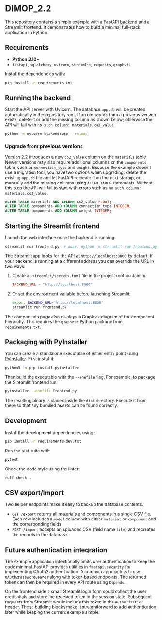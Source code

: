 # DIMOP_2.2

This repository contains a simple example with a FastAPI backend and a Streamlit
frontend. It demonstrates how to build a minimal full‑stack application in
Python.

## Requirements

- **Python 3.10+**
- `fastapi`, `sqlalchemy`, `uvicorn`, `streamlit`, `requests`, `graphviz`

Install the dependencies with:

```bash
pip install -r requirements.txt
```

## Running the backend

Start the API server with Uvicorn. The database `app.db` will be created automatically in the repository root. If an old `app.db` from a previous version exists, delete it or add the missing column as shown below; otherwise the API will fail with `no such column: materials.co2_value`.

```bash
python -m uvicorn backend:app --reload
```

### Upgrade from previous versions

Version 2.2 introduces a new `co2_value` column on the `materials` table.
Newer versions may also require additional columns on the `components` table,
such as `connection_type` and `weight`.
Because the example doesn't use a migration tool, you have two options when
upgrading: delete the existing `app.db` file and let FastAPI recreate it on the
next startup, or manually add the missing columns using `ALTER TABLE`
statements. Without this step the API will fail to start with errors such as
`no such column: materials.co2_value`.

```sql
ALTER TABLE materials ADD COLUMN co2_value FLOAT;
ALTER TABLE components ADD COLUMN connection_type INTEGER;
ALTER TABLE components ADD COLUMN weight INTEGER;
```

## Starting the Streamlit frontend

Launch the web interface once the backend is running:

```bash
streamlit run frontend.py  # oder: python -m streamlit run frontend.py
```

The Streamlit app looks for the API at `http://localhost:8000` by default. If
your backend is running at a different address you can override the URL in two
ways:

1. Create a `.streamlit/secrets.toml` file in the project root containing:

   ```toml
   BACKEND_URL = "http://localhost:8000"
   ```

2. Or set the environment variable before launching Streamlit:

   ```bash
   export BACKEND_URL="http://localhost:8000"
   streamlit run frontend.py
   ```

The components page also displays a Graphviz diagram of the component hierarchy.
This requires the `graphviz` Python package from `requirements.txt`.

## Packaging with PyInstaller

You can create a standalone executable of either entry point using
[PyInstaller](https://pyinstaller.org/). First install it:

```bash
python3 -m pip install pyinstaller
```

Then build the executable with the `--onefile` flag. For example, to package the
Streamlit frontend run:

```bash
pyinstaller --onefile frontend.py
```

The resulting binary is placed inside the `dist` directory. Execute it from
there so that any bundled assets can be found correctly.

## Development

Install the development dependencies using:

```bash
pip install -r requirements-dev.txt
```

Run the test suite with:

```bash
pytest
```

Check the code style using the linter:

```bash
ruff check .
```

## CSV export/import

Two helper endpoints make it easy to backup the database contents.

- `GET /export` returns all materials and components in a single CSV file. Each
  row includes a `model` column with either `material` or `component` and the
  corresponding fields.
- `POST /import` accepts an uploaded CSV (field name `file`) and recreates the
  records in the database.

## Future authentication integration

The example application intentionally omits user authentication to keep the
code minimal. FastAPI provides utilities in `fastapi.security` for implementing
OAuth2 authentication. A common approach is to use
`OAuth2PasswordBearer` along with token‑based endpoints. The returned token can
then be required in every API route using `Depends`.

On the frontend side a small Streamlit login form could collect the user
credentials and store the received token in the session state. Subsequent
requests from Streamlit would include this token in the `Authorization` header.
These building blocks make it straightforward to add authentication later while
keeping the current example simple.
